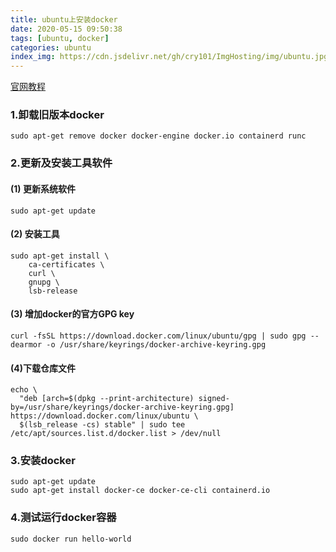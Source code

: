 ```yaml
---
title: ubuntu上安装docker
date: 2020-05-15 09:50:38
tags: [ubuntu, docker]
categories: ubuntu
index_img: https://cdn.jsdelivr.net/gh/cry101/ImgHosting/img/ubuntu.jpg
---
```

[官网教程](https://docs.docker.com/engine/install/ubuntu/)

### 1.卸载旧版本docker
```shell
sudo apt-get remove docker docker-engine docker.io containerd runc
```

### 2.更新及安装工具软件
#### (1) 更新系统软件
```shell
sudo apt-get update
```

#### (2) 安装工具
```shell
sudo apt-get install \
    ca-certificates \
    curl \
    gnupg \
    lsb-release
```

#### (3) 增加docker的官方GPG key
```shell
curl -fsSL https://download.docker.com/linux/ubuntu/gpg | sudo gpg --dearmor -o /usr/share/keyrings/docker-archive-keyring.gpg
```

#### (4)下载仓库文件
```shell
echo \
  "deb [arch=$(dpkg --print-architecture) signed-by=/usr/share/keyrings/docker-archive-keyring.gpg] https://download.docker.com/linux/ubuntu \
  $(lsb_release -cs) stable" | sudo tee /etc/apt/sources.list.d/docker.list > /dev/null
```

### 3.安装docker
```shell
sudo apt-get update
sudo apt-get install docker-ce docker-ce-cli containerd.io
```

### 4.测试运行docker容器
```shell
sudo docker run hello-world
```